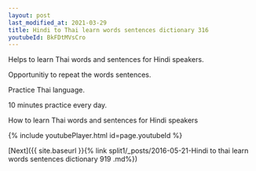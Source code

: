 ```yaml
---
layout: post
last_modified_at: 2021-03-29
title: Hindi to Thai learn words sentences dictionary 316 
youtubeId: BkFDtMVsCro
---
```

 
 
Helps to learn Thai words and sentences for Hindi speakers.

Opportunitiy to repeat the words sentences. 

Practice Thai language. 
 
10 minutes practice every day. 
 
How to learn Thai words and sentences for Hindi speakers 
 
{% include youtubePlayer.html id=page.youtubeId %}
 
 
[Next]({{ site.baseurl }}{% link  split1/_posts/2016-05-21-Hindi to thai learn words sentences dictionary 919 .md%})
 
